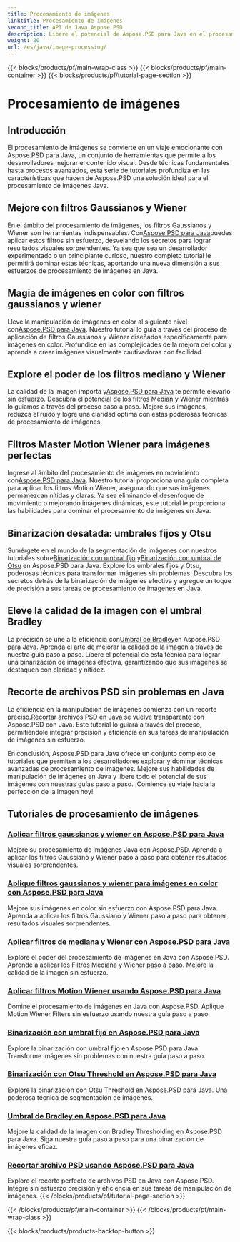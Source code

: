 ```yaml
---
title: Procesamiento de imágenes
linktitle: Procesamiento de imágenes
second_title: API de Java Aspose.PSD
description: Libere el potencial de Aspose.PSD para Java en el procesamiento de imágenes. Aprenda a aplicar los filtros Gaussiano, Wiener, Mediana y Motion Wiener paso a paso.
weight: 20
url: /es/java/image-processing/
---
```


{{< blocks/products/pf/main-wrap-class >}}
{{< blocks/products/pf/main-container >}}
{{< blocks/products/pf/tutorial-page-section >}}

# Procesamiento de imágenes

## Introducción

El procesamiento de imágenes se convierte en un viaje emocionante con Aspose.PSD para Java, un conjunto de herramientas que permite a los desarrolladores mejorar el contenido visual. Desde técnicas fundamentales hasta procesos avanzados, esta serie de tutoriales profundiza en las características que hacen de Aspose.PSD una solución ideal para el procesamiento de imágenes Java.

## Mejore con filtros Gaussianos y Wiener

 En el ámbito del procesamiento de imágenes, los filtros Gaussianos y Wiener son herramientas indispensables. Con[Aspose.PSD para Java](./apply-gaussian-wiener-filters/)puedes aplicar estos filtros sin esfuerzo, desvelando los secretos para lograr resultados visuales sorprendentes. Ya sea que sea un desarrollador experimentado o un principiante curioso, nuestro completo tutorial le permitirá dominar estas técnicas, aportando una nueva dimensión a sus esfuerzos de procesamiento de imágenes en Java.

## Magia de imágenes en color con filtros gaussianos y wiener

 Lleve la manipulación de imágenes en color al siguiente nivel con[Aspose.PSD para Java](./apply-gaussian-wiener-filters-color-image/). Nuestro tutorial lo guía a través del proceso de aplicación de filtros Gaussianos y Wiener diseñados específicamente para imágenes en color. Profundice en las complejidades de la mejora del color y aprenda a crear imágenes visualmente cautivadoras con facilidad.

## Explore el poder de los filtros mediano y Wiener

 La calidad de la imagen importa y[Aspose.PSD para Java](./apply-median-wiener-filters/) te permite elevarlo sin esfuerzo. Descubra el potencial de los filtros Median y Wiener mientras lo guiamos a través del proceso paso a paso. Mejore sus imágenes, reduzca el ruido y logre una claridad óptima con estas poderosas técnicas de procesamiento de imágenes.

## Filtros Master Motion Wiener para imágenes perfectas

 Ingrese al ámbito del procesamiento de imágenes en movimiento con[Aspose.PSD para Java](./apply-motion-wiener-filters/). Nuestro tutorial proporciona una guía completa para aplicar los filtros Motion Wiener, asegurando que sus imágenes permanezcan nítidas y claras. Ya sea eliminando el desenfoque de movimiento o mejorando imágenes dinámicas, este tutorial le proporciona las habilidades para dominar el procesamiento de imágenes en Java.

## Binarización desatada: umbrales fijos y Otsu

 Sumérgete en el mundo de la segmentación de imágenes con nuestros tutoriales sobre[Binarización con umbral fijo](./binarization-fixed-threshold/) y[Binarización con umbral de Otsu](./binarization-otsu-threshold/) en Aspose.PSD para Java. Explore los umbrales fijos y Otsu, poderosas técnicas para transformar imágenes sin problemas. Descubra los secretos detrás de la binarización de imágenes efectiva y agregue un toque de precisión a sus tareas de procesamiento de imágenes en Java.

## Eleve la calidad de la imagen con el umbral Bradley

 La precisión se une a la eficiencia con[Umbral de Bradley](./bradley-thresholding/)en Aspose.PSD para Java. Aprenda el arte de mejorar la calidad de la imagen a través de nuestra guía paso a paso. Libere el potencial de esta técnica para lograr una binarización de imágenes efectiva, garantizando que sus imágenes se destaquen con claridad y nitidez.

## Recorte de archivos PSD sin problemas en Java

 La eficiencia en la manipulación de imágenes comienza con un recorte preciso.[Recortar archivos PSD en Java](./crop-psd-file/) se vuelve transparente con Aspose.PSD con Java. Este tutorial lo guiará a través del proceso, permitiéndole integrar precisión y eficiencia en sus tareas de manipulación de imágenes sin esfuerzo.

En conclusión, Aspose.PSD para Java ofrece un conjunto completo de tutoriales que permiten a los desarrolladores explorar y dominar técnicas avanzadas de procesamiento de imágenes. Mejore sus habilidades de manipulación de imágenes en Java y libere todo el potencial de sus imágenes con nuestras guías paso a paso. ¡Comience su viaje hacia la perfección de la imagen hoy!
## Tutoriales de procesamiento de imágenes
### [Aplicar filtros gaussianos y wiener en Aspose.PSD para Java](./apply-gaussian-wiener-filters/)
Mejore su procesamiento de imágenes Java con Aspose.PSD. Aprenda a aplicar los filtros Gaussiano y Wiener paso a paso para obtener resultados visuales sorprendentes.
### [Aplique filtros gaussianos y wiener para imágenes en color con Aspose.PSD para Java](./apply-gaussian-wiener-filters-color-image/)
Mejore sus imágenes en color sin esfuerzo con Aspose.PSD para Java. Aprenda a aplicar los filtros Gaussiano y Wiener paso a paso para obtener resultados visuales sorprendentes.
### [Aplicar filtros de mediana y Wiener con Aspose.PSD para Java](./apply-median-wiener-filters/)
Explore el poder del procesamiento de imágenes en Java con Aspose.PSD. Aprende a aplicar los Filtros Mediana y Wiener paso a paso. Mejore la calidad de la imagen sin esfuerzo.
### [Aplicar filtros Motion Wiener usando Aspose.PSD para Java](./apply-motion-wiener-filters/)
Domine el procesamiento de imágenes en Java con Aspose.PSD. Aplique Motion Wiener Filters sin esfuerzo usando nuestra guía paso a paso.
### [Binarización con umbral fijo en Aspose.PSD para Java](./binarization-fixed-threshold/)
Explore la binarización con umbral fijo en Aspose.PSD para Java. Transforme imágenes sin problemas con nuestra guía paso a paso.
### [Binarización con Otsu Threshold en Aspose.PSD para Java](./binarization-otsu-threshold/)
Explore la binarización con Otsu Threshold en Aspose.PSD para Java. Una poderosa técnica de segmentación de imágenes.
### [Umbral de Bradley en Aspose.PSD para Java](./bradley-thresholding/)
Mejore la calidad de la imagen con Bradley Thresholding en Aspose.PSD para Java. Siga nuestra guía paso a paso para una binarización de imágenes eficaz.
### [Recortar archivo PSD usando Aspose.PSD para Java](./crop-psd-file/)
Explore el recorte perfecto de archivos PSD en Java con Aspose.PSD. Integre sin esfuerzo precisión y eficiencia en sus tareas de manipulación de imágenes.
{{< /blocks/products/pf/tutorial-page-section >}}

{{< /blocks/products/pf/main-container >}}
{{< /blocks/products/pf/main-wrap-class >}}

{{< blocks/products/products-backtop-button >}}
